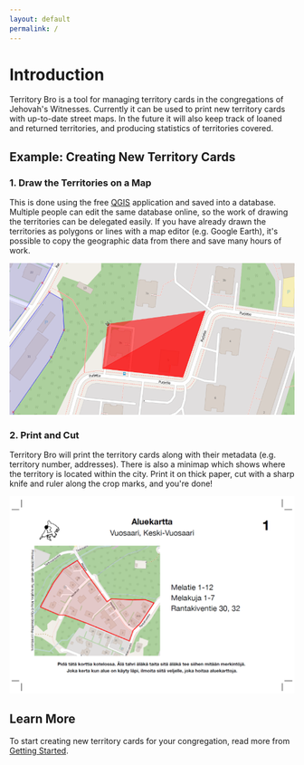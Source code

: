 ```yaml
---
layout: default
permalink: /
---
```


# Introduction

Territory Bro is a tool for managing territory cards in the congregations of Jehovah's Witnesses. Currently it can be used to print new territory cards with up-to-date street maps. In the future it will also keep track of loaned and returned territories, and producing statistics of territories covered.


## Example: Creating New Territory Cards

### 1. Draw the Territories on a Map

This is done using the free [QGIS](http://www.qgis.org/) application and saved into a database. Multiple people can edit the same database online, so the work of drawing the territories can be delegated easily. If you have already drawn the territories as polygons or lines with a map editor (e.g. Google Earth), it's possible to copy the geographic data from there and save many hours of work.

![Drawing territory areas with QGIS](/examples/drawing.png)

### 2. Print and Cut

Territory Bro will print the territory cards along with their metadata (e.g. territory number, addresses). There is also a minimap which shows where the territory is located within the city. Print it on thick paper, cut with a sharp knife and ruler along the crop marks, and you're done!

![A sample territory card](/examples/card.png)


## Learn More

To start creating new territory cards for your congregation, read more from [Getting Started](/getting-started/).

